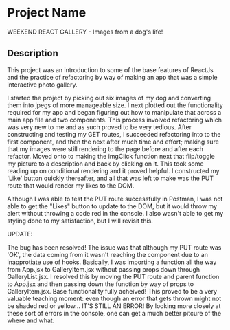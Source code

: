 # Project Name

WEEKEND REACT GALLERY - Images from a dog's life!
## Description

This project was an introduction to some of the base features of ReactJs and the practice of refactoring by way of making an app that was a simple interactive photo gallery.

I started the project by picking out six images of my dog and converting them into jpegs of more manageable size. I next plotted out the functionality required for my app and began figuring out how to manipulate that across a main app file and two components. This process involved refactoring which was very new to me and as such proved to be very tedious. After constructing and testing my GET routes, I succeeded refactoring into to the first component, and then the next after much time and effort; making sure that my images were still rendering to the page before and after each refactor. Moved onto to making the imgClick function next that flip/toggle my picture to a description and back by clicking on it. This took some reading up on conditional rendering and it proved helpful. I constructed my 'Like' button quickly thereafter, and all that was left to make was the PUT route that would render my likes to the DOM.

Although I was able to test the PUT route successfully in Postman, I was not able to get the "Likes" button to update to the DOM, but it would throw my alert without throwing a code red in the console. I also wasn't able to get my styling done to my satisfaction, but I will revisit this.

UPDATE:

The bug has been resolved! The issue was that although my PUT route was 'OK', the data coming from it wasn't reaching the component due to an inapprotiate use of hooks. Basically, I was importing a function all the way from App.jsx to GalleryItem.jsx without passing props down through GalleryList.jsx. I resolved this by moving the PUT route and parent function to App.jsx and then passing down the function by way of props to GalleryItem.jsx. Base functionality fully acheived! This proved to be a very valuable teaching moment: even though an error that gets thrown might not be shaded red or yellow... IT'S STILL AN ERROR! By looking more closely at these sort of errors in the console, one can get a much better pitcure of the where and what.